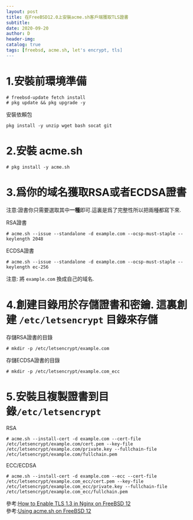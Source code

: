 ```yaml
--- 
layout: post
title: 在FreeBSD12.0上安裝acme.sh客戶端獲取TLS證書 
subtitle:
date: 2020-09-20
author: D
header-img:
catalog: true
tags: [freebsd, acme.sh, let's encrypt, tls]
---
```

# 1.安裝前環境準備
```
# freebsd-update fetch install
# pkg update && pkg upgrade -y
```
安裝依賴包
```
pkg install -y unzip wget bash socat git
```

# 2.安裝 acme.sh
```
# pkg install -y acme.sh
```

# 3.爲你的域名獲取RSA或者ECDSA證書

注意:證書你只需要選取其中**一種**即可.這裏是爲了完整性所以把兩種都寫下來.

RSA證書
```
# acme.sh --issue --standalone -d example.com --ocsp-must-staple --keylength 2048
```
ECDSA證書
```
# acme.sh --issue --standalone -d example.com --ocsp-must-staple --keylength ec-256
```
注意: 將 `example.com` 換成自己的域名.

# 4.創建目錄用於存儲證書和密鑰. 這裏創建 `/etc/letsencrypt` 目錄來存儲

存儲RSA證書的目錄
```
# mkdir -p /etc/letsencrypt/example.com
```
存儲ECDSA證書的目錄
```
# mkdir -p /etc/letsencrypt/example.com_ecc
```

# 5.安裝且複製證書到目錄`/etc/letsencrypt`

RSA
```
# acme.sh --install-cert -d example.com --cert-file /etc/letsencrypt/example.com/cert.pem --key-file /etc/letsencrypt/example.com/private.key --fullchain-file /etc/letsencrypt/example.com/fullchain.pem
```
ECC/ECDSA
```
# acme.sh --install-cert -d example.com --ecc --cert-file /etc/letsencrypt/example.com_ecc/cert.pem --key-file /etc/letsencrypt/example.com_ecc/private.key --fullchain-file /etc/letsencrypt/example.com_ecc/fullchain.pem
```

參考:[How to Enable TLS 1.3 in Nginx on FreeBSD 12](https://www.vultr.com/docs/how-to-enable-tls-13-in-nginx-on-freebsd-12)<br>
參考:[Using acme.sh on FreeBSD 12](https://devopscraft.com/using-acme-sh-on-freebsd-12/)

